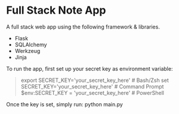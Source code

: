 # Full Stack Note App

A full stack web app using the following framework & libraries. 
- Flask
- SQLAlchemy
- Werkzeug 
- Jinja

To run the app, first set up your secret key as environment variable: 
> export SECRET_KEY='your_secret_key_here' # Bash/Zsh
> set SECRET_KEY='your_secret_key_here' # Command Prompt
> $env:SECRET_KEY = 'your_secret_key_here' # PowerShell

Once the key is set, simply run: python main.py